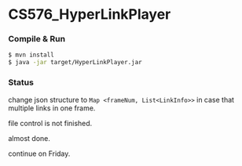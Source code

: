 # CS576_HyperLinkPlayer
### Compile & Run

```bash
$ mvn install
$ java -jar target/HyperLinkPlayer.jar
```



### Status

change json structure to `Map <frameNum, List<LinkInfo>>` in case that multiple links in one frame.

file control is not finished.

almost done.

continue on Friday.